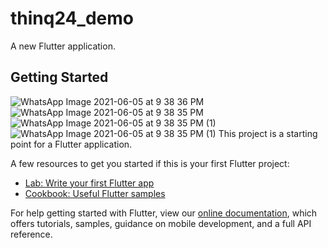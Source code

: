 # thinq24_demo

A new Flutter application.

## Getting Started

![WhatsApp Image 2021-06-05 at 9 38 36 PM](https://user-images.githubusercontent.com/74710648/120898041-dcd6b100-c646-11eb-86a5-17b98892e5d0.jpeg)
![WhatsApp Image 2021-06-05 at 9 38 35 PM](https://user-images.githubusercontent.com/74710648/120898095-127b9a00-c647-11eb-8485-125d6edd10c9.jpeg)
![WhatsApp Image 2021-06-05 at 9 38 35 PM (1)](https://user-images.githubusercontent.com/74710648/120898106-19a2a800-c647-11eb-80d5-9b4bbda9bf3d.jpeg)
![WhatsApp Image 2021-06-05 at 9 38 35 PM (1)](https://user-images.githubusercontent.com/74710648/120898117-258e6a00-c647-11eb-9a03-ef0955f5a97c.jpeg)
This project is a starting point for a Flutter application.

A few resources to get you started if this is your first Flutter project:

- [Lab: Write your first Flutter app](https://flutter.dev/docs/get-started/codelab)
- [Cookbook: Useful Flutter samples](https://flutter.dev/docs/cookbook)

For help getting started with Flutter, view our
[online documentation](https://flutter.dev/docs), which offers tutorials,
samples, guidance on mobile development, and a full API reference.
